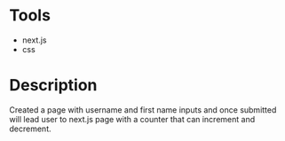 # Tools
- next.js
- css

# Description
Created a page with username and first name inputs and once submitted will lead user to next.js page with a counter that can increment and decrement. 